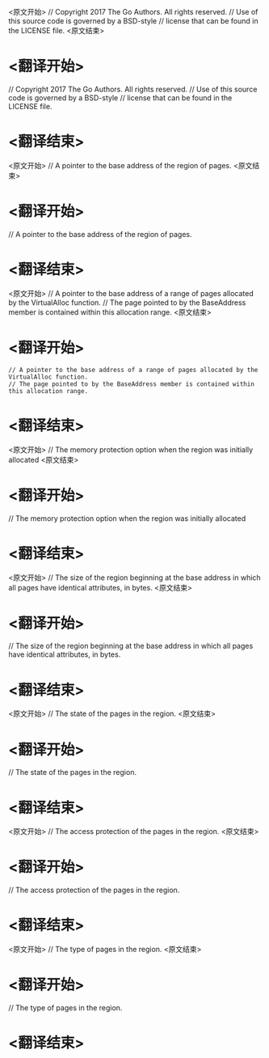 
<原文开始>
// Copyright 2017 The Go Authors. All rights reserved.
// Use of this source code is governed by a BSD-style
// license that can be found in the LICENSE file.
<原文结束>

# <翻译开始>
// Copyright 2017 The Go Authors. All rights reserved.
// Use of this source code is governed by a BSD-style
// license that can be found in the LICENSE file.
# <翻译结束>


<原文开始>
// A pointer to the base address of the region of pages.
<原文结束>

# <翻译开始>
// A pointer to the base address of the region of pages.
# <翻译结束>


<原文开始>
	// A pointer to the base address of a range of pages allocated by the VirtualAlloc function.
	// The page pointed to by the BaseAddress member is contained within this allocation range.
<原文结束>

# <翻译开始>
	// A pointer to the base address of a range of pages allocated by the VirtualAlloc function.
	// The page pointed to by the BaseAddress member is contained within this allocation range.
# <翻译结束>


<原文开始>
// The memory protection option when the region was initially allocated
<原文结束>

# <翻译开始>
// The memory protection option when the region was initially allocated
# <翻译结束>


<原文开始>
// The size of the region beginning at the base address in which all pages have identical attributes, in bytes.
<原文结束>

# <翻译开始>
// The size of the region beginning at the base address in which all pages have identical attributes, in bytes.
# <翻译结束>


<原文开始>
// The state of the pages in the region.
<原文结束>

# <翻译开始>
// The state of the pages in the region.
# <翻译结束>


<原文开始>
// The access protection of the pages in the region.
<原文结束>

# <翻译开始>
// The access protection of the pages in the region.
# <翻译结束>


<原文开始>
// The type of pages in the region.
<原文结束>

# <翻译开始>
// The type of pages in the region.
# <翻译结束>

